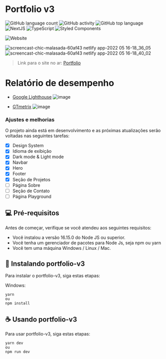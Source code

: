 # Portfolio v3

![GitHub language count](https://img.shields.io/github/languages/count/Rafael-Araujo-dev/portfolio-v3?style=for-the-badge)
![GitHub activity](https://img.shields.io/github/commit-activity/y/Rafael-Araujo-dev/portfolio-v3?style=for-the-badge)
![GitHub top language](https://img.shields.io/github/languages/top/Rafael-Araujo-dev/portfolio-v3?style=for-the-badge)
![NextJS](https://img.shields.io/badge/next.js-000000?style=for-the-badge&logo=nextdotjs&logoColor=white)
![TypeScript](https://img.shields.io/badge/TypeScript-007ACC?style=for-the-badge&logo=typescript&logoColor=white)
![Styled Components](https://img.shields.io/badge/styled--components-DB7093?style=for-the-badge&logo=styled-components&logoColor=white)

![Website](https://img.shields.io/website?down_message=Offline&label=Website%20status&style=for-the-badge&up_message=Online&url=https%3A%2F%2Fwww.orafaelribeiro.com%2F)

![screencast-chic-malasada-60af43 netlify app-2022 05 16-18_36_05](https://user-images.githubusercontent.com/90640158/168686681-fc072a1f-54e2-4eb3-be75-18bb603842ac.gif)
![screencast-chic-malasada-60af43 netlify app-2022 05 16-18_40_02](https://user-images.githubusercontent.com/90640158/168687165-d9218061-551b-4056-8659-6a5a054af9b9.gif)


> Link para o site no ar: <a href="https://www.orafaelribeiro.com/">Portfolio</a>

# Relatório de desempenho 
 - <a href="https://developers.google.com/web/tools/lighthouse" target="_blank">Google Lighthouse</a>
![image](https://user-images.githubusercontent.com/90640158/168489611-28bf6e49-c0b9-4c5b-86c0-6ff7abc47151.png)

 - <a href="https://gtmetrix.com/" target="_blank">GTmetrix</a>
![image](https://user-images.githubusercontent.com/90640158/168489678-1f3569a8-6d3c-4fa3-b08f-4fcd8dd932b8.png)



### Ajustes e melhorias

O projeto ainda está em desenvolvimento e as próximas atualizações serão voltadas nas seguintes tarefas:

- [x] Design System
- [x] Idioma de exibição
- [x] Dark mode & Light mode
- [x] Navbar
- [x] Hero
- [x] Footer
- [x] Seção de Projetos
- [ ] Página Sobre
- [ ] Seção de Contato
- [ ] Página Playground 

## 💻 Pré-requisitos

Antes de começar, verifique se você atendeu aos seguintes requisitos:
* Você instalou a versão 16.15.0 do Node JS ou superior.
* Você tenha um gerenciador de pacotes para Node Js, seja npm ou yarn
* Você tem uma máquina Windows / Linux / Mac.

## 🚀 Instalando portfolio-v3

Para instalar o portfolio-v3, siga estas etapas:

Windows:
```
yarn
ou
npm install
```

## ☕ Usando portfolio-v3

Para usar portfolio-v3, siga estas etapas:

```
yarn dev
ou
npm run dev
```
